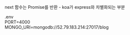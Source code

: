 next 함수는 Promise를 반환  - koa가 express와 차별화되는 부분

.env  
PORT=4000  
MONGO_URI=mongodb://52.79.183.214:27017/blog  

